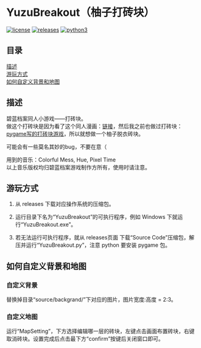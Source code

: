 # YuzuBreakout（柚子打砖块）

[![license](https://img.shields.io/github/license/Jacken-Wu/YuzuBreakout)](https://raw.githubusercontent.com/Jacken-Wu/YuzuBreakout/master/LICENSE) [![releases](https://img.shields.io/github/v/release/Jacken-Wu/YuzuBreakout?color=blueviolet&include_prereleases)](https://github.com/Jacken-Wu/YuzuBreakout/releases) [![python3](https://img.shields.io/badge/language-python3-blue.svg)](https://www.python.org)

## 目录

[描述](#描述)  
[游玩方式](#游玩方式)  
[如何自定义背景和地图](#如何自定义背景和地图)

## 描述

碧蓝档案同人小游戏——打砖块。  
做这个打砖块是因为看了这个同人漫画：[链接](https://twitter.com/fuyubone/status/1655549061855068160)，然后我之前也做过打砖块：[pygame写的打砖块游戏](https://download.csdn.net/download/weixin_44025240/13995702)，所以就想做一个柚子脱衣砖块。

可能会有一些莫名其妙的bug，不要在意（

用到的音乐：Colorful Mess, Hue, Pixel Time  
以上音乐版权均归碧蓝档案游戏制作方所有，使用时请注意。

## 游玩方式

1. 从 releases 下载对应操作系统的压缩包。

2. 运行目录下名为“YuzuBreakout”的可执行程序，例如 Windows 下就运行“YuzuBreakout.exe”。

3. 若无法运行可执行程序，就从 releases页面 下载“Source Code”压缩包，解压并运行“YuzuBreakout.py”，注意 python 要安装 pygame 包。

## 如何自定义背景和地图

### 自定义背景

替换掉目录“source/backgrand/”下对应的图片，图片宽度:高度 = 2:3。

### 自定义地图

运行“MapSetting”，下方选择编辑哪一层的砖块，左键点击画面布置砖块，右键取消砖块。设置完成后点击最下方“confirm”按键后关闭窗口即可。
